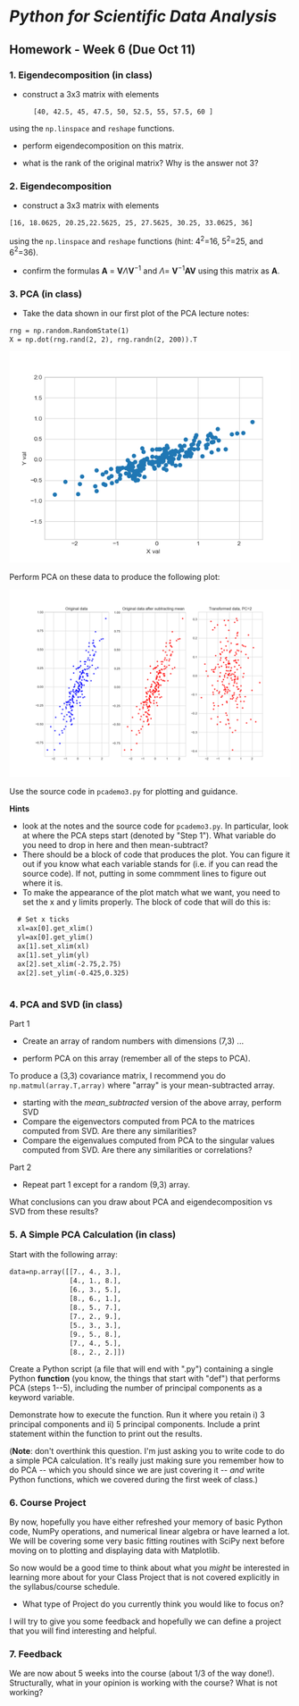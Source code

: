 # _Python for Scientific Data Analysis_

## Homework - Week 6 (Due Oct 11)

### 1. Eigendecomposition (in class)

- construct a 3x3 matrix with elements

 ```
       [40, 42.5, 45, 47.5, 50, 52.5, 55, 57.5, 60 ]
 ```
 
 using the ``np.linspace`` and ``reshape`` functions.
 
 - perform eigendecomposition on this matrix.

  - what is the rank of the original matrix?   Why is the answer not 3?

 
### 2. Eigendecomposition 

- construct a 3x3 matrix with elements 

```
[16, 18.0625, 20.25,22.5625, 25, 27.5625, 30.25, 33.0625, 36]

```

using the ``np.linspace`` and ``reshape`` functions (hint: 4$^{2}$=16, 5$^{2}$=25, and 6$^{2}$=36).

 - confirm the formulas  $\textbf{A}$ = $\textbf{V}\Lambda\textbf{V}^{-1}$ and $\Lambda$= $\textbf{V}^{-1}\textbf{A}\textbf{V}$ using this matrix as $\textbf{A}$.


### 3. PCA (in class)

- Take the data shown in our first plot of the PCA lecture notes:
```
rng = np.random.RandomState(1)
X = np.dot(rng.rand(2, 2), rng.randn(2, 200)).T
```

![](./Figure_pcademo1.png)


Perform PCA on these data to produce the following plot:

![](./pca_sampledata.png)



Use the source code in ``pcademo3.py`` for plotting and guidance. 

**Hints**

- look at the notes and the source code for ``pcademo3.py``.  In particular, look at where the PCA steps start (denoted by "Step 1").   What variable do you need to drop in here and then mean-subtract?
-  There should be a block of code that produces the plot.   You can figure it out if you know what each variable stands for (i.e. if you can read the source code).  If not, putting in some commment lines to figure out where it is.
-  To make the appearance of the plot match what we want, you need to set the x and y limits properly.  The block of code that will do this is:

```
  # Set x ticks
  xl=ax[0].get_xlim()
  yl=ax[0].get_ylim()
  ax[1].set_xlim(xl)
  ax[1].set_ylim(yl)
  ax[2].set_xlim(-2.75,2.75)
  ax[2].set_ylim(-0.425,0.325)
  
```






### 4. PCA and SVD (in class) 

Part 1

- Create an array of random numbers with dimensions (7,3) ...

- perform PCA on this array (remember all of the steps to PCA).  

To produce a (3,3) covariance matrix, I recommend you do ``np.matmul(array.T,array)`` where "array" is your mean-subtracted array.  

- starting with the _mean\_subtracted_ version of the above array, perform SVD
-  Compare the eigenvectors computed from PCA to the matrices computed from SVD.  Are there any similarities?
-  Compare the eigenvalues computed from PCA to the singular values computed from SVD.   Are there any similarities or correlations?

Part 2
- Repeat part 1 except for a random (9,3) array.   


What conclusions can you draw about PCA and eigendecomposition vs SVD from these results?


### 5. A Simple PCA Calculation (in class) 

Start with the following array:

```
data=np.array([[7., 4., 3.],
               [4., 1., 8.],
               [6., 3., 5.],
               [8., 6., 1.],
               [8., 5., 7.],
               [7., 2., 9.],
               [5., 3., 3.],
               [9., 5., 8.],
               [7., 4., 5.],
               [8., 2., 2.]])
```

Create a Python script (a file that will end with ".py") containing a single Python **function** (you know, the things that start with "def") that performs PCA (steps 1--5), including the number of principal components as a keyword variable.   

Demonstrate how to execute the function.   Run it where you retain i) 3 principal components and ii) 5 principal components.   Include a print statement within the function to print out the results.

(**Note**: don't overthink this question.  I'm just asking you to write code to do a simple PCA calculation.   It's really just making sure you remember how to do PCA -- which you should since we are just covering it -- _and_ write Python functions, which we covered during the first week of class.)

### 6. Course Project 

By now, hopefully you have either refreshed your memory of basic Python code, NumPy operations, and numerical linear algebra or have learned a lot.  We will be covering some very basic fitting routines with SciPy next before moving on to plotting and displaying data with Matplotlib.

So now would be a good time to think about what you _might_ be interested in learning more about for your Class Project that is not covered explicitly in the syllabus/course schedule.

* What type of Project do you currently think you would like to focus on? 

I will try to give you some feedback and hopefully we can define a project that you will find interesting and helpful.


### 7. Feedback

We are now about 5 weeks into the course (about 1/3 of the way done!).  Structurally, what in your opinion is working with the course? What is not working?
